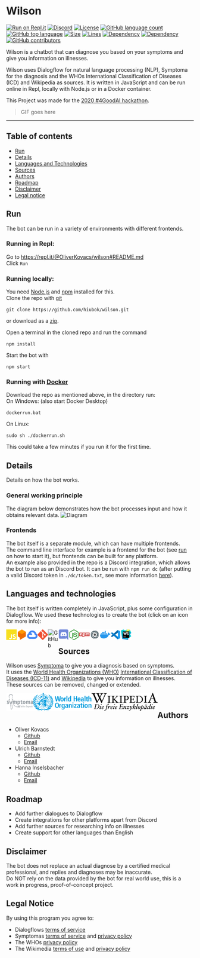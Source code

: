 # Wilson

[![Run on Repl.it](https://repl.it/badge/github/hiubok/wilson)](https://repl.it/@OliverKovacs/wilson#README.md)
[![Discord](https://img.shields.io/discord/766705105491722252)](https://discord.gg/vV4PUad)
[![License](https://img.shields.io/github/license/hiubok/wilson)](https://github.com/hiubok/wilson/blob/main/LICENSE.md)
[![GitHub language count](https://img.shields.io/github/languages/count/hiubok/wilson)]()
[![GitHub top language](https://img.shields.io/github/languages/top/hiubok/wilson)]()
[![Size](https://img.shields.io/github/repo-size/hiubok/wilson)]()
[![Lines](https://img.shields.io/tokei/lines/github/hiubok/wilson)]()
[![Dependency](https://img.shields.io/github/package-json/dependency-version/hiubok/wilson/@google-cloud/dialogflow-cx)](https://www.npmjs.com/package/@google-cloud/dialogflow-cx)
[![Dependency](https://img.shields.io/github/package-json/dependency-version/hiubok/wilson/ccord)](https://www.npmjs.com/package/ccord)
[![GitHub contributors](https://img.shields.io/github/contributors/hiubok/wilson)]()

Wilson is a chatbot that can diagnose you based on your symptoms and give you information on illnesses.

Wilson uses Dialogflow for natural language processing (NLP), Symptoma for the diagnosis and the WHOs International Classification of Diseases (ICD) and Wikipedia as sources.
It is written in JavaScript and can be run online in Repl, locally with Node.js or in a Docker container.

This Project was made for the [2020 #4GoodAI hackathon](https://www.ada.wien/hackathon-fur-gute-ki-4goodai-2020/).

> GIF goes here

___

## Table of contents

- [Run](#run)
- [Details](#details)
- [Languages and Technologies](#languages-and-technologies)
- [Sources](#sources)
- [Authors](#authors)
- [Roadmap](#roadmap)
- [Disclaimer](#disclaimer)
- [Legal notice](#legal-notice)


## Run
The bot can be run in a variety of environments with different frontends.

### Running in Repl:
Go to https://repl.it/@OliverKovacs/wilson#README.md  
Click `Run`

### Running locally:
You need [Node.js](https://nodejs.org/en/) and [npm](https://www.npmjs.com/) installed for this.  
Clone the repo with [git](https://git-scm.com/)
```
git clone https://github.com/hiubok/wilson.git
```
or download as a [zip](https://github.com/hiubok/wilson/archive/main.zip).

Open a terminal in the cloned repo and run the command
```
npm install
```
Start the bot with 
```
npm start
```

### Running with [Docker](https://www.docker.com/)
Download the repo as mentioned above, in the directory run:  
On Windows: (also start Docker Desktop)
```
dockerrun.bat
```
On Linux:
```
sudo sh ./dockerrun.sh
```
This could take a few minutes if you run it for the first time.  

## Details
Details on how the bot works.

### General working principle
The diagram below demonstrates how the bot processes input and how it obtains relevant data.
![Diagram](https://raw.githubusercontent.com/hiubok/wilson/main/assets/diagram.svg)

### Frontends
The bot itself is a separate module, which can have multiple frontends.  
The command line interface for example is a frontend for the bot (see [run](#run) on how to start it), but frontends can be built for any platform.  
An example also provided in the repo is a Discord integration, which allows the bot to run as an Discord bot. It can be run with `npm run dc` (after putting a valid Discord token in `./dc/token.txt`, see more information [here](https://discord.com/developers/docs/intro)).


## Languages and technologies
The bot itself is written completely in JavaScript, plus some configuration in Dialogflow.
We used these technologies to create the bot (click on an icon for more info):

[<img align="left" alt="JavaScript" width="28px" src="./assets/icons/javascript.svg" />]()
[<img align="left" alt="Dialogflow" width="28px" src="./assets/icons/dialogflow.svg" />](https://cloud.google.com/dialogflow)
[<img align="left" alt="Google Cloud" width="28px" src="./assets/icons/googlecloud.svg" />](https://cloud.google.com/)
[<img align="left" alt="git" width="28px" src="./assets/icons/git.svg" />](https://git-scm.com/)
[<img align="left" alt="GitHub" width="28px" src="https://simpleicons.org/icons/github.svg" />](https://github.com/)
[<img align="left" alt="Discord.js" width="28px" src="./assets/icons/discord.svg" />](https://discord.js.org/#//)
[<img align="left" alt="Node.js" width="28px" src="./assets/icons/node.svg" />](https://nodejs.org/en/)
[<img align="left" alt="npm" width="28px" src="./assets/icons/npm.svg" />](https://www.npmjs.com/)
[<img align="left" alt="Repl" width="28px" src="./assets/icons/repl.png" />](https://repl.it/)
[<img align="left" alt="npm" width="28px" src="./assets/icons/docker.svg" />](https://www.docker.com/)
[<img align="left" alt="Visual Studio Code" width="28px" src="https://raw.githubusercontent.com/vscode-icons/vscode-icons/master/icons/file_type_vscode.svg" />](https://code.visualstudio.com/)
[<img align="left" alt="Webstorm" width="28px" src="./assets/icons/webstorm.png" />](https://www.jetbrains.com/webstorm/)

&nbsp;

## Sources
Wilson uses [Symptoma](https://www.symptoma.com/en/about) to give you a diagnosis based on symptoms.  
It uses the [World Health Organizations (WHO)](https://www.who.int/) [International Classification of Diseases (ICD-11)](https://www.who.int/classifications/icd/en/) and [Wikipedia](https://www.wikipedia.org/) to give you information on illnesses.  
These sources can be removed, changed or extended.

[<img align="left" alt="Symptoma" height="48px" src="./assets/sources/symptoma.svg" />](https://www.symptoma.com/en/about)
[<img align="left" alt="WHO" height="48px" src="./assets/sources/who.svg" />](https://www.who.int/)
[<img align="left" alt="Wikipedia" height="48px" src="./assets/sources/wikipedia.svg" />](https://www.wikipedia.org/)

&nbsp;
&nbsp;
&nbsp;

## Authors
- Oliver Kovacs
    - [Github](https://github.com/OliverKovacs)
    - [Email](mailto:oliver.kovacs.dev@gmail.com)
- Ulrich Barnstedt
    - [Github](https://github.com/ulrich-barnstedt)
    - [Email](mailto:0x81.dev@gmail.com)
- Hanna Inselsbacher
    - [Github](https://github.com/h13-in)
    - [Email](mailto:hanna.inselsbacher@brgsteyr.at)


## Roadmap
- Add further dialogues to Dialogflow
- Create integrations for other platforms apart from Discord
- Add further sources for researching info on illnesses
- Create support for other languages than English


## Disclaimer
The bot does not replace an actual diagnose by a certified medical professional, and replies and diagnoses may be inaccurate.  
Do NOT rely on the data provided by the bot for real world use, this is a work in progress, proof-of-concept project.

## Legal Notice

By using this program you agree to:
- Dialogflows [terms of service](https://cloud.google.com/dialogflow/docs/terms-trial-edition)
- Symptomas [terms of service](https://www.symptoma.com/en/terms) and [privacy policy](https://www.symptoma.com/en/privacy)
- The WHOs [privacy policy](https://www.who.int/about/who-we-are/privacy-policy)
- The Wikimedia [terms of use](https://foundation.wikimedia.org/wiki/Terms_of_Use/en) and [privacy policy](https://foundation.wikimedia.org/wiki/Privacy_policy)
